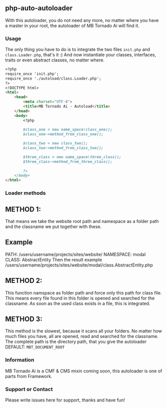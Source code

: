 ## php-auto-autoloader
 With this autoloader, you do not need any more, no matter where you have a master in your root, the autoloader of MB Tornado Ai will find it.

### Usage

The only thing you have to do is to integrate the two files `init.php` and `class.Loader.php`, that's it :)
And now instantiate your classes, interfaces, traits or even abstract classes, no matter where.

```markdown
<?php
require_once 'init.php';
require_once './autoload/class.Loader.php';
?>
<!DOCTYPE html>
<html>
    <head>
        <meta charset="UTF-8">
        <title>MB Tornado Ai - Autoload</title>
    </head>
    <body>
        <?php
        
        $class_one = new name_space\class_one();
        $class_one->method_from_class_one();

        $class_two = new class_two();
        $class_two->method_from_class_two();

        $three_class = new name_space\three_class();
        $three_class->method_from_three_class();
        
        ?>
    </body>
</html>
```

### Loader methods

## METHOD 1:
That means we take the website root path and namespace as a folder path and the classname we put together with these.

## Example
PATH:        /users/username/projects/sites/website/
NAMESPACE:   modal
CLASS:       AbstractEntity
Then the result example /users/username/projects/sites/website/modal/class.AbstractEntity.php

## METHOD 2:
This function namspace as folder path and force only this path for class file.
This means every file found in this folder is opened and searched for the classname. 
As soon as the used class exists in a file, this is integrated.

## METHOD 3:
This method is the slowest, because it scans all your folders. 
No matter how much files you have, all are opened, read and searched for the classname. 
The complete path is the directory path, that you give the autoloader
DEFAULT: `MBT_DOCUMENT_ROOT`

### Information

MB Tornado Ai is a CMF & CMS mixin coming soon, this autoloader is one of parts from Framework.

### Support or Contact

Please write issues here for support, thanks and have fun!